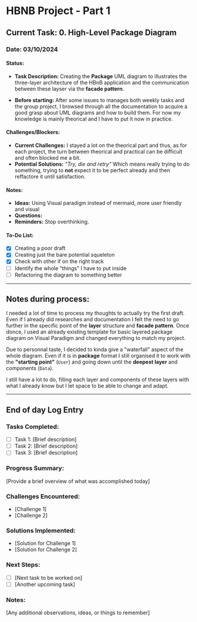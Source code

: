 # HBNB Project - Part 1

## Current Task: 0. High-Level Package Diagram 

### Date: 03/10/2024

#### Status:
- **Task Description:**  Creating the **Package** UML diagram to illustrates the three-layer architecture of the HBnB application and the communication between these layser via the **facade pattern**.

- **Before starting:** After some issues to manages both weekly tasks and the group project, I browsed through all the documentation to acquire a good grasp about UML diagrams and how to build them. For now my knowledge is mainly theorical and I have to put it now in practice. 

#### Challenges/Blockers:
- **Current Challenges:** I stayed a lot on the theorical part and thus, as for each project, the turn between theorical and practical can be difficult and often blocked me a bit.
- **Potential Solutions:** *"Try, die and retry"* Which means really trying to do something, trying to **not** expect it to be perfect already and then reffactore it until satisfaction.

#### Notes:
- **Ideas:** Using Visual paradigm instead of mermaid, more user friendly and visual
- **Questions:** 
- **Reminders:** Stop overthinking.

#### To-Do List:
- [x] Creating a poor draft
- [x] Creating just the bare potential squeleton
- [x] Check with other if on the right track
- [ ] Identify the whole "things" I have to put inside
- [ ] Refactoring the diagram to something better

---

## Notes during process:

I needed a lot of time to process my thoughts to actually try the first draft. Even if I already did researches and documentation I felt the need to go further in the specific point of the **layer** structure and **facade pattern**. Once donce, I used an already existing template for basic layered package diagram on Visual Paradigm and changed everything to match my project.

Due to personnal taste, I decided to kinda give a "waterfall" aspect of the whole diagram. Even if it is in **package** format I still organised it to work with the **"starting point"** (`User`) and going down until the **deepest layer** and components (`Data`).

I still have a lot to do, filling each layer and components of these layers with what I already know but I let space to be able to change and adapt.

---

## End of day Log Entry

### Tasks Completed:
- [ ] Task 1: [Brief description]
- [ ] Task 2: [Brief description]
- [ ] Task 3: [Brief description]

### Progress Summary:
[Provide a brief overview of what was accomplished today]

### Challenges Encountered:
- [Challenge 1]
- [Challenge 2]

### Solutions Implemented:
- [Solution for Challenge 1]
- [Solution for Challenge 2]

### Next Steps:
- [ ] [Next task to be worked on]
- [ ] [Another upcoming task]

### Notes:
[Any additional observations, ideas, or things to remember]

